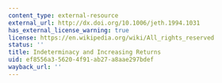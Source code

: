 ```yaml
---
content_type: external-resource
external_url: http://dx.doi.org/10.1006/jeth.1994.1031
has_external_license_warning: true
license: https://en.wikipedia.org/wiki/All_rights_reserved
status: ''
title: Indeterminacy and Increasing Returns
uid: ef8556a3-5620-4f91-ab27-a8aae297bdef
wayback_url: ''
---
```

